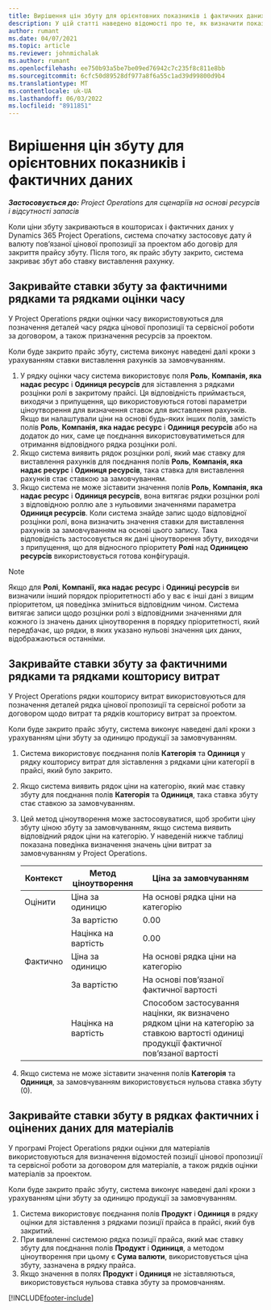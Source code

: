 ```yaml
---
title: Вирішення цін збуту для орієнтовних показників і фактичних даних
description: У цій статті наведено відомості про те, як визначити показники продажів для оцінок і фактичних даних.
author: rumant
ms.date: 04/07/2021
ms.topic: article
ms.reviewer: johnmichalak
ms.author: rumant
ms.openlocfilehash: ee750b93a5be7be09ed76942c7c235f8c811e8bb
ms.sourcegitcommit: 6cfc50d89528df977a8f6a55c1ad39d99800d9b4
ms.translationtype: MT
ms.contentlocale: uk-UA
ms.lasthandoff: 06/03/2022
ms.locfileid: "8911851"
---
```

# <a name="resolve-sales-prices-for-estimates-and-actuals"></a>Вирішення цін збуту для орієнтовних показників і фактичних даних

_**Застосовується до:** Project Operations для сценаріїв на основі ресурсів і відсутності запасів_

Коли ціни збуту закриваються в кошторисах і фактичних даних у Dynamics 365 Project Operations, система спочатку застосовує дату й валюту пов’язаної цінової пропозиції за проектом або договір для закриття прайсу збуту. Після того, як прайс збуту закрито, система закриває збут або ставку виставлення рахунку.

## <a name="resolve-sales-rates-on-actual-and-estimate-lines-for-time"></a>Закривайте ставки збуту за фактичними рядками та рядками оцінки часу

У Project Operations рядки оцінки часу використовуються для позначення деталей часу рядка цінової пропозиції та сервісної роботи за договором, а також призначення ресурсів за проектом.

Коли буде закрито прайс збуту, система виконує наведені далі кроки з урахуванням ставки виставлення рахунків за замовчуванням.

1. У рядку оцінки часу система використовує поля **Роль**, **Компанія, яка надає ресурс** і **Одиниця ресурсів** для зіставлення з рядками розцінки ролі в закритому прайсі. Ця відповідність приймається, виходячи з припущення, що використовуються готові параметри ціноутворення для визначення ставок для виставлення рахунків. Якщо ви налаштували ціни на основі будь-яких інших полів, замість полів **Роль**, **Компанія, яка надає ресурс** і **Одиниця ресурсів** або на додаток до них, саме це поєднання використовуватиметься для отримання відповідного рядка розцінки ролі.
2. Якщо система виявить рядок розцінки ролі, який має ставку для виставлення рахунків для поєднання полів **Роль**, **Компанія, яка надає ресурс** і **Одиниця ресурсів**, така ставка для виставлення рахунків стає ставкою за замовчуванням.
3. Якщо система не може зіставити значення полів **Роль**, **Компанія, яка надає ресурс** і **Одиниця ресурсів**, вона витягає рядки розцінки ролі з відповідною роллю але з нульовими значеннями параметра **Одиниця ресурсів**. Коли система знайде запис щодо відповідної розцінки ролі, вона визначить значення ставки для виставлення рахунків за замовчуванням на основі цього запису. Така відповідність застосовується як дані ціноутворення збуту, виходячи з припущення, що для відносного пріоритету **Ролі** над **Одиницею ресурсів** використовується готова конфігурація.

> [!NOTE]
> Якщо для **Ролі**, **Компанії, яка надає ресурс** і **Одиниці ресурсів** ви визначили інший порядок пріоритетності або у вас є інші дані з вищим пріоритетом, ця поведінка зміниться відповідним чином. Система витягає записи щодо розцінки ролі з відповідними значеннями для кожного із значень даних ціноутворення в порядку пріоритетності, який передбачає, що рядки, в яких указано нульові значення цих даних, відображаються останніми.

## <a name="resolve-sales-rates-on-actual-and-estimate-lines-for-expense"></a>Закривайте ставки збуту за фактичними рядками та рядками кошторису витрат

У Project Operations рядки кошторису витрат використовуються для позначення деталей рядка цінової пропозиції та сервісної роботи за договором щодо витрат та рядків кошторису витрат за проектом.

Коли буде закрито прайс збуту, система виконує наведені далі кроки з урахуванням ціни збуту за одиницю продукції за замовчуванням.

1. Система використовує поєднання полів **Категорія** та **Одиниця** у рядку кошторису витрат для зіставлення з рядками ціни категорії в прайсі, який було закрито.
2. Якщо система виявить рядок ціни на категорію, який має ставку збуту для поєднання полів **Категорія** та **Одиниця**, така ставка збуту стає ставкою за замовчуванням.
3. Цей метод ціноутворення може застосовуватися, щоб зробити ціну збуту ціною збуту за замовчуванням, якщо система виявить відповідний рядок ціни на категорію. У наведеній нижче таблиці показана поведінка визначення значень ціни витрат за замовчуванням у Project Operations.

    | Контекст | Метод ціноутворення | Ціна за замовчуванням |
    | --- | --- | --- |
    | Оцінити | Ціна за одиницю | На основі рядка ціни на категорію |
    | &nbsp; | За вартістю | 0.00 |
    | &nbsp; | Націнка на вартість | 0.00 |
    | Фактично | Ціна за одиницю | На основі рядка ціни на категорію |
    | &nbsp; | За вартістю | На основі пов’язаної фактичної вартості |
    | &nbsp; | Націнка на вартість | Способом застосування націнки, як визначено рядком ціни на категорію за ставкою вартості одиниці продукції фактичної пов’язаної вартості |

4. Якщо система не може зіставити значення полів **Категорія** та **Одиниця**, за замовчуванням використовується нульова ставка збуту (0).

## <a name="resolve-sales-rates-on-actual-and-estimate-lines-for-material"></a>Закривайте ставки збуту в рядках фактичних і оцінених даних для матеріалів

У програмі Project Operations рядки оцінки для матеріалів використовуються для визначення відомостей позиції цінової пропозиції та сервісної роботи за договором для матеріалів, а також рядків оцінки матеріалів за проектом.

Коли буде закрито прайс збуту, система виконує наведені далі кроки з урахуванням ціни збуту за одиницю продукції за замовчуванням.

1. Система використовує поєднання полів **Продукт** і **Одиниця** в рядку оцінки для зіставлення з рядками позиції прайса в прайсі, який був закритий.
2. При виявленні системою рядка позиції прайса, який має ставку збуту для поєднання полів **Продукт** і **Одиниця**, а методом ціноутворення при цьому є **Сума валюти**, використовується ціна збуту, зазначена в рядку прайса.
3. Якщо значення в полях **Продукт** і **Одиниця** не зіставляються, використовується нульова ставка збуту за промовчанням.



[!INCLUDE[footer-include](../includes/footer-banner.md)]
